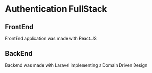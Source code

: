 # Authentication FullStack

## FrontEnd

FrontEnd application was made with React.JS

## BackEnd

Backend was made with Laravel implementing  a Domain Driven Design